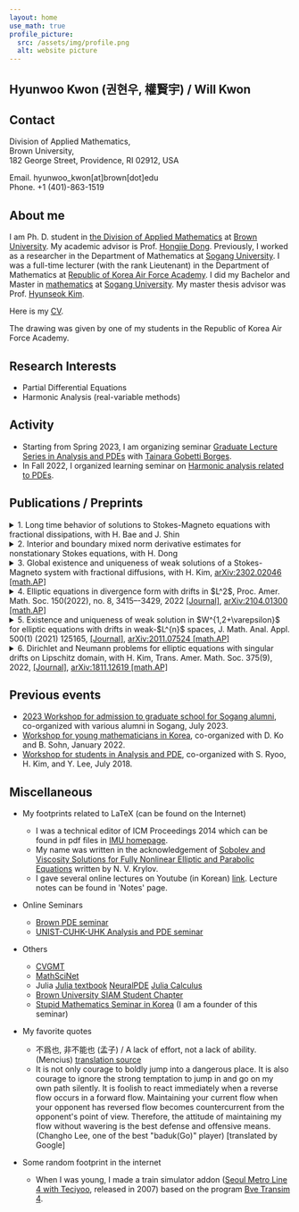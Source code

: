 ```yaml
---
layout: home
use_math: true
profile_picture:
  src: /assets/img/profile.png
  alt: website picture
---
```



<h2><strong>Hyunwoo Kwon (권현우, 權賢宇) / Will Kwon</strong></h2>

## Contact 
Division of Applied Mathematics,<br>
Brown University,<br>
182 George Street, Providence, RI 02912, USA

Email. hyunwoo_kwon[at]brown[dot]edu<br>
Phone. +1 (401)-863-1519

## About me  

I am Ph. D. student in [the Division of Applied Mathematics](https://appliedmath.brown.edu) at [Brown University](https://www.brown.edu). My academic advisor is Prof. [Hongjie Dong](https://appliedmath.brown.edu/people/hongjie-dong). Previously, I worked as a researcher in the Department of Mathematics at [Sogang University](https://wwwe.sogang.ac.kr/wwwe/index_new.html). I was a full-time lecturer (with the rank Lieutenant) in the Department of Mathematics at [Republic of Korea Air Force Academy](http://www.afa.ac.kr). I did my Bachelor and Master in [mathematics](https://math.sogang.ac.kr) at [Sogang University](https://wwwe.sogang.ac.kr/wwwe/index_new.html). My master thesis advisor was Prof. [Hyunseok Kim](http://maths.sogang.ac.kr/kimh/). 
 
Here is my [CV](https://willkwon-math.github.io/assets/files/CV_HKwon.pdf).

The drawing was given by one of my students in the Republic of Korea Air Force Academy.

## Research Interests
 
- Partial Differential Equations
- Harmonic Analysis (real-variable methods)

## Activity
- Starting from Spring 2023, I am organizing seminar [Graduate Lecture Series in Analysis and PDEs](https://glespa-brown.github.io) with [Tainara Gobetti Borges](https://sites.google.com/brown.edu/tainaraborgeswebpage/home?authuser=0).
- In Fall 2022, I organized learning seminar on [Harmonic analysis related to PDEs](https://willkwon-math.github.io/fall2022-HAPDE).

## Publications / Preprints

<details>
<summary>1. Long time behavior of solutions to Stokes-Magneto equations with fractional dissipations, with H. Bae and J. Shin </summary>
<div markdown="1">
**Abstract.** TBA.
  </div>
</details>

<details>
<summary>2. Interior and boundary mixed norm derivative estimates for nonstationary Stokes equations, with H. Dong </summary>
<div markdown="1">
**Abstract.** We obtain weighted mixed norm Sobolev estimates in the whole space for nonstationary Stokes equations in divergence and nondivergence form with variable viscosity coefficients that are merely measurable in time variable and have small mean oscillation in spatial variables in small cylinders. As an application, we prove interior mixed norm derivative estimates for solutions to both equations. We also discuss boundary mixed norm Hessian estimates for solutions to equations in nondivergence form under the Lions boundary conditions.
  </div>
</details>
<details>
<summary>3. Global existence and uniqueness of weak solutions of a Stokes-Magneto system with fractional diffusions, with H. Kim, <a href="https://arxiv.org/abs/2302.02046">arXiv:2302.02046 [math.AP]</a> </summary>
<div markdown="1">
**Abstract.** We consider a Stokes-Magneto system  in $\mathbb{R}^d$ ($d\geq 2)$ with fractional diffusions   $\Lambda^{2\alpha}\boldsymbol{u}$ and $\Lambda^{2\beta}\boldsymbol{b}$ for the velocity $\boldsymbol{u}$ and the magnetic field $\boldsymbol{b}$, respectively. Here $\alpha,\beta$ are positive constants and $\Lambda^s = (-\Delta)^{s/2}$ is the fractional Laplacian of order $s$. We establish global existence of weak solutions of the  Stokes-Magneto system   for any initial data in $L_{2}$ when $\alpha$, $\beta$ satisfy $1/2<\alpha<(d+1)/2$, $\beta >0$,
and $\min(\alpha+\beta,2\alpha+\beta-1)>d/2$. It is also shown that weak solutions are   unique  if $\beta \geq 1$ and $\min (\alpha+\beta,2\alpha+\beta-1)\geq d/2+1$, in addition.
  </div>
</details>

<details>
<summary>4. Elliptic equations in divergence form with drifts in $L^2$, Proc. Amer. Math. Soc. 150(2022), no. 8, 3415–-3429, 2022 <a href="https://www.ams.org/journals/proc/0000-000-00/S0002-9939-2022-15828-6">[Journal]</a>, <a href ="https://arxiv.org/abs/2104.01300">arXiv:2104.01300 [math.AP]</a></summary> 
<div markdown="1">
**Abstract.**  We consider the Dirichlet problem for second-order linear elliptic equations in divergence form
<center>
$-\mathrm{div} (A\nabla u) + \mathbf{b}\cdot \nabla u +\lambda u = f+\mathrm{div } \mathbf{F}\quad \text{in } \Omega\quad \text{and}\quad u=0\quad \text{on } \partial\Omega$,  
</center>
in bounded Lipschitz domain $\Omega$ in $\mathbb{R}^2$, where $A:\mathbb{R}^2\rightarrow \mathbb{R}^{2^2}$, $\mathbf{b}: \Omega\rightarrow \mathbb{R}^2$, and $\lambda \geq 0$ are given. If $2<p<\infty$ and $A$ has a small mean oscillation in small balls, $\Omega$ has small Lipschitz constant, and $\mathrm{div } A, \mathbf{b}\in L^2(\Omega;\mathbb{R}^2)$, then we prove existence and uniqueness of weak solutions in $W_0^{1,p}(\Omega)$ of the problem. Similar result also holds for the dual problem.
</div>
</details>

<details>
<summary>5. Existence and uniqueness of weak solution in $W^{1,2+\varepsilon}$ for elliptic equations with drifts in weak-$L^{n}$ spaces, J. Math. Anal. Appl. 500(1) (2021) 125165, <a href = "https://www.sciencedirect.com/science/article/abs/pii/S0022247X21002444">[Journal]</a>,  <a href="https://arxiv.org/abs/2011.07524">arXiv:2011.07524 [math.AP]</a></summary>
<div markdown="1">
**Abstract.**  We consider the following Dirichlet problems for elliptic equations with singular drift $\mathbf{b}$:
<center>
$\text{(a)}\, −\mathrm{div}(A\nabla u)+\mathrm{div}(u\mathbf{b})=f,\qquad\text{(b)}\, −\mathrm{div}(A^T\nabla v)−\mathbf{b}\cdot\nabla v=g\quad \text{in } \Omega,$
</center>
where $\Omega$ is a bounded Lipschitz domain in $\mathbb{R}^n$, $n\geq 2$. Assuming that $\mathbf{b}\in L^{n,\infty}(\Omega)^n$ has non-negative weak divergence in $\Omega$, we establish existence and uniqueness of weak solution in $W^{1,2+\varepsilon}_0(\Omega)$  of the problem (b) when $A$ is bounded and uniformly elliptic. As an application, we prove unique solvability of weak solution $u$ in $W^{1,2-}_0(\Omega)$ for the problem (a) for every $f\in W^{-1,2-}(\Omega)$.
</div>
</details>

<details>
<summary>6. Dirichlet and Neumann problems for elliptic equations with singular drifts on Lipschitz domain, with H. Kim, Trans. Amer. Math. Soc. 375(9), 2022, <a href = "https://doi.org/10.1090/tran/8730">[Journal]</a>, <a href ="https://arxiv.org/abs/1811.12619">arXiv:1811.12619 [math.AP] </a>
</summary>
<div markdown="1">
**Abstract.**  We consider the Dirichlet and Neumann problems for second-order linear elliptic equations:
<center>
$−\triangle u+\mathrm{div}(u\mathbf{b})=f\quad \text{and}\quad  −\triangle v−\mathbf{b}\cdot\nabla v=g$
</center>
in a bounded Lipschitz domain $\Omega$ in $\mathbb{R}^n$ ($n\geq 3$), where $\mathbf{b}:\Omega\rightarrow \mathbb{R}^n$ is a given vector field. Under the assumption that $\mathbf{b}\in L^n(\Omega)^n$, we first establish existence and uniqueness of solutions in $L^p_{\alpha}(\Omega)$ for the Dirichlet and Neumann problems. Here $L^p_{\alpha}(\Omega)$ denotes the Sobolev space (or Bessel potential space) with the pair $(\alpha,p)$ satisfying certain conditions. These results extend the classical works of Jerison-Kenig (1995) and Fabes-Mendez-Mitrea (1998) for the Poisson equation. We also prove existence and uniqueness of solutions of the Dirichlet problem with boundary data in $L^2(\partial\Omega)$. Our results for the Dirichlet problems hold even for the case $n=2$.
</div>
</details>

## Previous events
- [2023 Workshop for admission to graduate school for Sogang alumni](https://radical-target-92f.notion.site/2023-c4efffa1ec9b49ae85e06e2073155fdb?pvs=4), co-organized with various alumni in Sogang, July 2023.
- [Workshop for young mathematicians in Korea](https://sites.google.com/view/wym2022/), co-organized with D. Ko and B. Sohn, January 2022.
- [Workshop for students in Analysis and PDE](https://sites.google.com/view/wsap2018/), co-organized with S. Ryoo, H. Kim, and Y. Lee, July 2018.
 


## Miscellaneous
- My footprints related to LaTeX (can be found on the Internet)
  - I was a technical editor of ICM Proceedings 2014 which can be found in pdf files in [IMU homepage](https://www.mathunion.org/icm/proceedings/2014).
  - My name was written in the acknowledgement of [Sobolev and Viscosity Solutions for Fully Nonlinear Elliptic and Parabolic Equations](https://bookstore.ams.org/cdn-1612203880278/surv-233/~~FreeAttachments/surv-233-pref.pdf) written by N. V. Krylov.  
  - I gave several online lectures on Youtube (in Korean) [link](https://www.youtube.com/channel/UCE9KYJ_vqV0NHkvIJy4UIvA). Lecture notes can be found in 'Notes' page.
- Online Seminars
  - [Brown PDE seminar](https://www.dam.brown.edu/pde/seminar.html)
  - [UNIST-CUHK-UHK Analysis and PDE seminar](https://hkumath.hku.hk/~imr/event/CUHK_HKU_UNIST_Analysis_and_PDE/index.php)

- Others
  - [CVGMT](https://cvgmt.sns.it)
  - [MathSciNet](http://www.ams.org/mathscinet)
  - Julia [Julia textbook](https://juliabook.chkwon.net/book) [NeuralPDE](https://neuralpde.sciml.ai/stable/) [Julia Calculus](https://jverzani.github.io/CalculusWithJuliaNotes.jl/)
  - [Brown University SIAM Student Chapter](https://www.dam.brown.edu/siam/index.html)
  - [Stupid Mathematics Seminar in Korea](https://www.facebook.com/mungseminar)  (I am a founder of this seminar)

- My favorite quotes
  - 不爲也, 非不能也 (孟子) / A lack of effort, not a lack of ability. (Mencius) [translation source](http://www.acmuller.net/con-dao/mencius.html)
  - It is not only courage to boldly jump into a dangerous place. It is also courage to ignore the strong temptation to jump in and go on my own path silently. It is foolish to react immediately when a reverse flow occurs in a forward flow. Maintaining your current flow when your opponent has reversed flow becomes countercurrent from the opponent's point of view. Therefore, the attitude of maintaining my flow without wavering is the best defense and offensive means. (Changho Lee, one of the best "baduk(Go)" player) [translated by Google]

- Some random footprint in the internet
   - When I was young, I made a train simulator addon ([Seoul Metro Line 4 with Teciyoo](https://teciyoo.tistory.com/189), released in 2007) based on the program [Bve Transim 4](https://en.wikipedia.org/wiki/BVE_Trainsim). 
